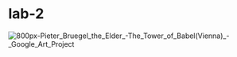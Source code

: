 # lab-2
![800px-Pieter_Bruegel_the_Elder_-_The_Tower_of_Babel_(Vienna)_-_Google_Art_Project](https://user-images.githubusercontent.com/117605440/201115873-93236f74-e9a5-4230-8aa7-c1b84dcff878.jpg)
